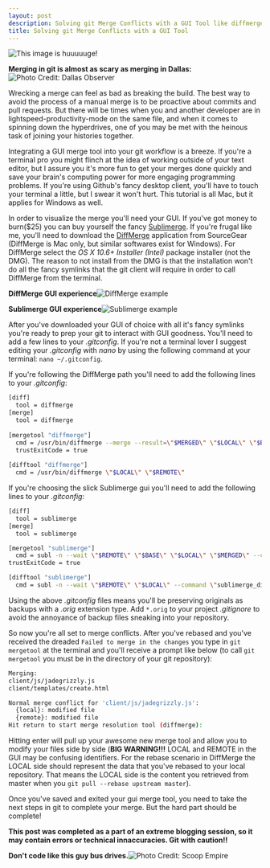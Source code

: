 ```yaml
---
layout: post
description: Solving git Merge Conflicts with a GUI Tool like diffmerge or sublime 
title: Solving git Merge Conflicts with a GUI Tool
---
```


![This image is huuuuuge!](https://davidraleigh.github.io/assets/git-merge/foundingfather_v2.png)


**Merging in git is almost as scary as merging in Dallas:**![Photo Credit: Dallas Observer](https://davidraleigh.github.io/assets/git-merge/Trafficpocalypse-thumb-565x317.jpg)


Wrecking a merge can feel as bad as breaking the build. The best way to avoid the process of a manual merge is to be proactive about commits and pull requests. But there will be times when you and another developer are in lightspeed-productivity-mode on the same file, and when it comes to spinning down the hyperdrives, one of you may be met with the heinous task of joining your histories together.

Integrating a GUI merge tool into your git workflow is a breeze. If you're a terminal pro you might flinch at the idea of working outside of your text editor, but I assure you it's more fun to get your merges done quickly and save your brain's computing power for more engaging programming problems. If you're using Github's fancy desktop client, you'll have to touch your terminal a little, but I swear it won't hurt. This tutorial is all Mac, but it applies for Windows as well.

In order to visualize the merge you'll need your GUI. If you've got money to burn($25) you can buy yourself the fancy [Sublimerge](http://www.sublimerge.com/). If you're frugal like me, you'll need to download the [DiffMerge](https://sourcegear.com/diffmerge/) application from SourceGear (DiffMerge is Mac only, but similar softwares exist for Windows). For DiffMerge select the *OS X 10.6+ Installer (Intel)*  package installer (not the DMG). The reason to not install from the DMG is that the installation won't do all the fancy symlinks that the git client will require in order to call DiffMerge from the terminal. 

**DiffMerge GUI experience**![DiffMerge example](https://davidraleigh.github.io/assets/git-merge/DiffMerge.png)

**Sublimerge GUI experience**![Sublimerge example](https://davidraleigh.github.io/assets/git-merge/sublimerge.png)

After you've downloaded your GUI of choice with all it's fancy symlinks you're ready to prep your git to interact with GUI goodness. You'll need to add a few lines to your *.gitconfig*. If you're not a terminal lover I suggest editing your *.gitconfig* with *nano* by using the following command at your terminal: `nano ~/.gitconfig`.

If you're following the DiffMerge path you'll need to add the following lines to your *.gitconfig*:
```bash
[diff]
  tool = diffmerge
[merge]
  tool = diffmerge
  
[mergetool "diffmerge"]
  cmd = /usr/bin/diffmerge --merge --result=\"$MERGED\" \"$LOCAL\" \"$BASE\" \"$REMOTE\"
  trustExitCode = true
  
[difftool "diffmerge"]
  cmd = /usr/bin/diffmerge \"$LOCAL\" \"$REMOTE\"
```

If you're choosing the slick Sublimerge gui you'll need to add the following lines to your *.gitconfig*:
```bash
[diff]
  tool = sublimerge
[merge]
  tool = sublimerge

[mergetool "sublimerge"]
  cmd = subl -n --wait \"$REMOTE\" \"$BASE\" \"$LOCAL\" \"$MERGED\" --command \"sublimerge_diff_views\"
trustExitCode = true

[difftool "sublimerge"]
  cmd = subl -n --wait \"$REMOTE\" \"$LOCAL\" --command \"sublimerge_diff_views {\\\"left_read_only\\\": true, \\\"right_read_only\\\": true}\"
```

Using the above *.gitconfig* files means you'll be preserving originals as backups with a *.orig* extension type. Add `*.orig` to your project *.gitignore* to avoid the annoyance of backup files sneaking into your repository.

So now you're all set to merge conflicts. After you've rebased and you've received the dreaded `Failed to merge in the changes` you type in `git mergetool` at the terminal and you'll receive a prompt like below (to call `git mergetool` you must be in the directory of your git repository):

```bash
Merging:
client/js/jadegrizzly.js
client/templates/create.html

Normal merge conflict for 'client/js/jadegrizzly.js':
  {local}: modified file
  {remote}: modified file
Hit return to start merge resolution tool (diffmerge): 
```

Hitting enter will pull up your awesome new merge tool and allow you to modify your files side by side (**BIG WARNING!!!** LOCAL and REMOTE in the GUI may be confusing identifiers. For the rebase scenario in DiffMerge the LOCAL side should represent the data that you've rebased to your local repository. That means the LOCAL side is the content you retrieved from master when you `git pull --rebase upstream master`).

Once you've saved and exited your gui merge tool, you need to take the next steps in git to complete your merge. But the hard part should be complete!

**This post was completed as a part of an extreme blogging session, so it may contain errors or technical innaccuracies. Git with caution!!**

**Don't code like this guy bus drives.**![Photo Credit: Scoop Empire](https://davidraleigh.github.io/assets/git-merge/bottleneck1.jpg)
